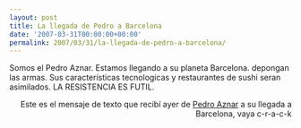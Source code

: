 ```yaml
---
layout: post
title: La llegada de Pedro a Barcelona
date: '2007-03-31T00:00:00+00:00'
permalink: 2007/03/31/la-llegada-de-pedro-a-barcelona/
---
```

<p class="frase" align="left">Somos el Pedro Aznar. Estamos llegando a su planeta Barcelona. depongan las armas.
 Sus características tecnologicas y restaurantes de sushi seran asimilados.  LA RESISTENCIA ES FUTIL.</p><p align="right">Este es el mensaje de texto que recibí ayer de <a href="http://cuatrodoce.com">Pedro Aznar</a> a su llegada a Barcelona, vaya c-r-a-c-k</p><p></p>
